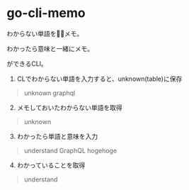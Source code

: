 # go-cli-memo

わからない単語をメモ。

わかったら意味と一緒にメモ。

ができるCLI。


1. CLでわからない単語を入力すると、unknown(table)に保存
> unknown graphql
2. メモしておいたわからない単語を取得
> unknown
3. わかったら単語と意味を入力
> understand GraphQL hogehoge 
4. わかっていることを取得
> understand



